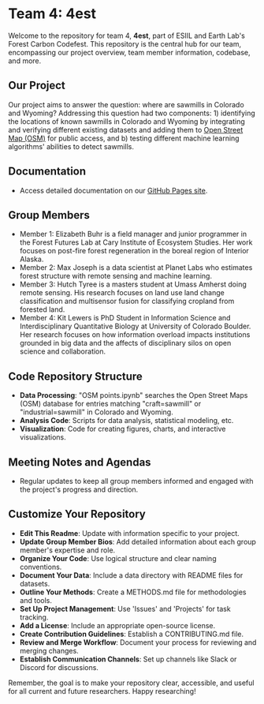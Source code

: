 # Team 4: 4est

Welcome to the repository for team 4, **4est**, part of ESIIL and Earth Lab's Forest Carbon Codefest. This repository is the central hub for our team, encompassing our project overview, team member information, codebase, and more.

## Our Project
Our project aims to answer the question: where are sawmills in Colorado and Wyoming? Addressing this question had two components: 1) identifying the locations of known sawmills in Colorado and Wyoming by integrating and verifying different existing datasets and adding them to [Open Street Map (OSM)](https://taginfo.openstreetmap.org/tags/craft=sawmill#map) for public access, and b) testing different machine learning algorithms' abilities to detect sawmills. 

## Documentation
- Access detailed documentation on our [GitHub Pages site](https://cu-esiil.github.io/FCC24_Group_4/).


## Group Members
- Member 1: Elizabeth Buhr is a field manager and junior programmer in the Forest Futures Lab at Cary Institute of Ecosystem Studies. Her work focuses on post-fire forest regeneration in the boreal region of Interior Alaska.
- Member 2: Max Joseph is a data scientist at Planet Labs who estimates forest structure with remote sensing and machine learning. 
- Member 3: Hutch Tyree is a masters student at Umass Amherst doing remote sensing. His research focuses on land use land change classification and multisensor fusion for classifying cropland from forested land. 
- Member 4: Kit Lewers is PhD Student in Information Science and Interdisciplinary Quantitative Biology at University of Colorado Boulder. Her research focuses on how information overload impacts institutions grounded in big data and the affects of disciplinary silos on open science and collaboration.

## Code Repository Structure
- **Data Processing**: "OSM points.ipynb" searches the Open Street Maps (OSM) database for entries matching "craft=sawmill" or "industrial=sawmill" in Colorado and Wyoming.
- **Analysis Code**: Scripts for data analysis, statistical modeling, etc.
- **Visualization**: Code for creating figures, charts, and interactive visualizations.

## Meeting Notes and Agendas
- Regular updates to keep all group members informed and engaged with the project's progress and direction.

## Customize Your Repository
- **Edit This Readme**: Update with information specific to your project.
- **Update Group Member Bios**: Add detailed information about each group member's expertise and role.
- **Organize Your Code**: Use logical structure and clear naming conventions.
- **Document Your Data**: Include a data directory with README files for datasets.
- **Outline Your Methods**: Create a METHODS.md file for methodologies and tools.
- **Set Up Project Management**: Use 'Issues' and 'Projects' for task tracking.
- **Add a License**: Include an appropriate open-source license.
- **Create Contribution Guidelines**: Establish a CONTRIBUTING.md file.
- **Review and Merge Workflow**: Document your process for reviewing and merging changes.
- **Establish Communication Channels**: Set up channels like Slack or Discord for discussions.

Remember, the goal is to make your repository clear, accessible, and useful for all current and future researchers. Happy researching!
